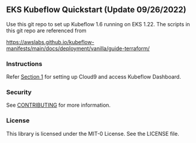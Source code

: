 ## EKS Kubeflow Quickstart (Update 09/26/2022)

Use this git repo to set up Kubeflow 1.6 running on EKS 1.22. The scripts in this git repo are referenced from 

https://awslabs.github.io/kubeflow-manifests/main/docs/deployment/vanilla/guide-terraform/

### Instructions


Refer [Section 1](https://github.com/kalawat1985/eks-kubeflow-cloudformation-quick-start/blob/kubeflow1.6/StepbyStep-Instructions.md#kubeflow-setup-instructions-update-09262022) for setting up Cloud9 and access Kubeflow Dashboard.



### Security

See [CONTRIBUTING](CONTRIBUTING.md#security-issue-notifications) for more information.

### License

This library is licensed under the MIT-0 License. See the LICENSE file.
